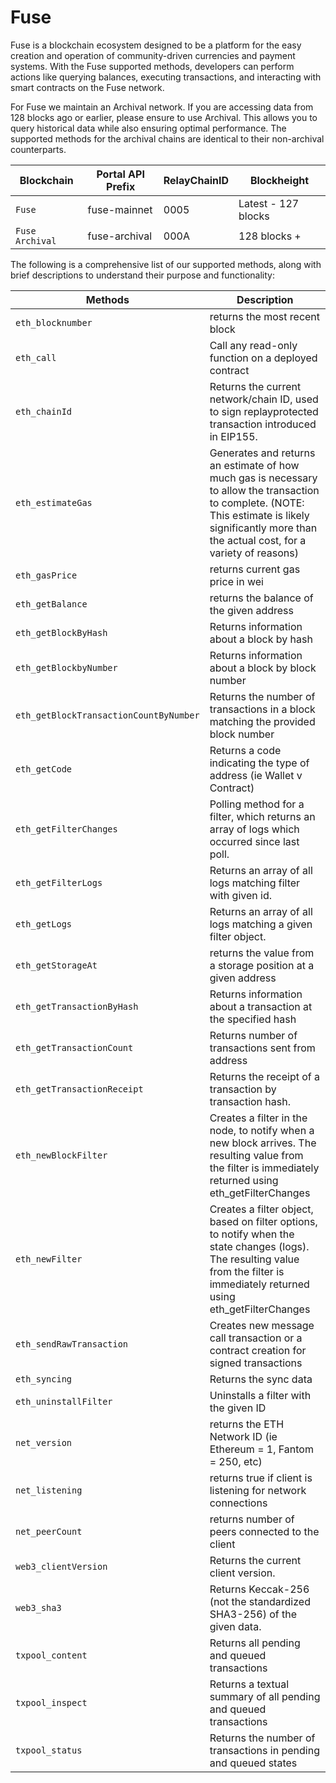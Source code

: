 # Fuse

Fuse is a blockchain ecosystem designed to be a platform for the easy creation and operation of community-driven currencies and payment systems. With the Fuse supported methods, developers can perform actions like querying balances, executing transactions, and interacting with smart contracts on the Fuse network.

For Fuse we maintain an Archival network. If you are accessing data from 128 blocks ago or earlier, please ensure to use Archival. This allows you to query historical data while also ensuring optimal performance. The supported methods for the archival chains are identical to their non-archival counterparts.

| Blockchain | Portal API Prefix | RelayChainID | Blockheight |
|---------|-------------|-------------|-------------|
| `Fuse` | fuse-mainnet | 0005 | Latest - 127 blocks |
| `Fuse Archival` | fuse-archival | 000A | 128 blocks + |

The following is a comprehensive list of our supported methods, along with brief descriptions to understand their purpose and functionality:

| Methods | Description |
| --- | --- |
| `eth_blocknumber` | returns the most recent block |
| `eth_call` | Call any read-only function on a deployed contract |
| `eth_chainId` | Returns the current network/chain ID, used to sign replayprotected transaction introduced in EIP155. |
| `eth_estimateGas` | Generates and returns an estimate of how much gas is necessary to allow the transaction to complete. (NOTE: This estimate is likely significantly more than the actual cost, for a variety of reasons) |
| `eth_gasPrice` | returns current gas price in wei |
| `eth_getBalance` | returns the balance of the given address |
| `eth_getBlockByHash` | Returns information about a block by hash |
| `eth_getBlockbyNumber` | Returns information about a block by block number |
| `eth_getBlockTransactionCountByNumber` | Returns the number of transactions in a block matching the provided block number |
| `eth_getCode` | Returns a code indicating the type of address (ie Wallet v Contract) |
| `eth_getFilterChanges` | Polling method for a filter, which returns an array of logs which occurred since last poll. |
| `eth_getFilterLogs` | Returns an array of all logs matching filter with given id. |
| `eth_getLogs` | Returns an array of all logs matching a given filter object. |
| `eth_getStorageAt` | returns the value from a storage position at a given address |
| `eth_getTransactionByHash` | Returns information about a transaction at the specified hash |
| `eth_getTransactionCount` | Returns number of transactions sent from address |
| `eth_getTransactionReceipt` | Returns the receipt of a transaction by transaction hash. |
| `eth_newBlockFilter` | Creates a filter in the node, to notify when a new block arrives. The resulting value from the filter is immediately returned using eth_getFilterChanges |
| `eth_newFilter` | Creates a filter object, based on filter options, to notify when the state changes (logs). The resulting value from the filter is immediately returned using eth_getFilterChanges |
| `eth_sendRawTransaction` | Creates new message call transaction or a contract creation for signed transactions |
| `eth_syncing` | Returns the sync data |
| `eth_uninstallFilter` | Uninstalls a filter with the given ID |
| `net_version` | returns the ETH Network ID (ie Ethereum = 1, Fantom = 250, etc) |
| `net_listening` | returns true if client is listening for network connections |
| `net_peerCount` | returns number of peers connected to the client |
| `web3_clientVersion` | Returns the current client version. |
| `web3_sha3` | Returns Keccak-256 (not the standardized SHA3-256) of the given data. |
| `txpool_content` | Returns all pending and queued transactions |
| `txpool_inspect` | Returns a textual summary of all pending and queued transactions |
| `txpool_status` | Returns the number of transactions in pending and queued states |
